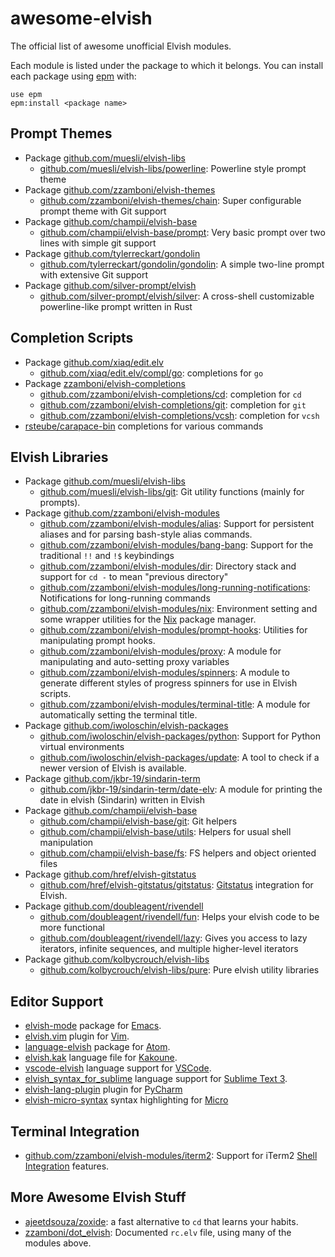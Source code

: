 # awesome-elvish

The official list of awesome unofficial Elvish modules.

Each module is listed under the package to which it belongs. You can
install each package using [epm](https://elvish.io/ref/epm.html) with:

```
use epm
epm:install <package name>
```

## Prompt Themes
  * Package [github.com/muesli/elvish-libs](https://github.com/muesli/elvish-libs)
    * [github.com/muesli/elvish-libs/powerline](https://github.com/muesli/elvish-libs/blob/master/theme/powerline.elv): Powerline style prompt theme
  * Package [github.com/zzamboni/elvish-themes](https://github.com/zzamboni/elvish-themes/)
    * [github.com/zzamboni/elvish-themes/chain](https://github.com/zzamboni/elvish-themes/blob/master/chain.org): Super configurable prompt theme with Git support
  * Package [github.com/champii/elvish-base](https://github.com/champii/elvish-base)
    * [github.com/champii/elvish-base/prompt](https://github.com/champii/elvish-base/blob/master/prompt.elv): Very basic prompt over two lines with simple git support
  * Package [github.com/tylerreckart/gondolin](https://github.com/tylerreckart/gondolin)
    * [github.com/tylerreckart/gondolin/gondolin](https://github.com/tylerreckart/gondolin/blob/master/gondolin.elv): A simple two-line prompt with extensive Git support
  * Package [github.com/silver-prompt/elvish](https://github.com/silver-prompt/elvish/)
    * [github.com/silver-prompt/elvish/silver](https://github.com/silver-prompt/elvish/blob/master/silver.elv): A cross-shell customizable powerline-like prompt written in Rust
## Completion Scripts
  * Package [github.com/xiaq/edit.elv](https://github.com/xiaq/edit.elv)
    * [github.com/xiaq/edit.elv/compl/go](https://github.com/xiaq/edit.elv/blob/master/compl/go.elv): completions for `go`
  * Package [zzamboni/elvish-completions](https://github.com/zzamboni/elvish-completions)
    * [github.com/zzamboni/elvish-completions/cd](https://github.com/zzamboni/elvish-completions/blob/master/cd.org): completion for `cd`
    * [github.com/zzamboni/elvish-completions/git](https://github.com/zzamboni/elvish-completions/blob/master/git.org): completion for `git`
    * [github.com/zzamboni/elvish-completions/vcsh](https://github.com/zzamboni/elvish-completions/blob/master/vcsh.org): completion for `vcsh`
  * [rsteube/carapace-bin](https://github.com/rsteube/carapace-bin) completions for various commands

## Elvish Libraries
  * Package [github.com/muesli/elvish-libs](https://github.com/muesli/elvish-libs)
    * [github.com/muesli/elvish-libs/git](https://github.com/muesli/elvish-libs/blob/master/git.elv): Git utility functions (mainly for prompts).
  * Package [github.com/zzamboni/elvish-modules](https://github.com/zzamboni/elvish-modules/)
    * [github.com/zzamboni/elvish-modules/alias](https://github.com/zzamboni/elvish-modules/blob/master/alias.org): Support for persistent aliases and for parsing bash-style alias commands.
    * [github.com/zzamboni/elvish-modules/bang-bang](https://github.com/zzamboni/elvish-modules/blob/master/bang-bang.org): Support for the traditional `!!` and `!$` keybindings
    * [github.com/zzamboni/elvish-modules/dir](https://github.com/zzamboni/elvish-modules/blob/master/dir.org): Directory stack and support for `cd -` to mean "previous directory"
    * [github.com/zzamboni/elvish-modules/long-running-notifications](https://github.com/zzamboni/elvish-modules/blob/master/long-running-notifications.org): Notifications for long-running commands
    * [github.com/zzamboni/elvish-modules/nix](https://github.com/zzamboni/elvish-modules/blob/master/nix.org): Environment setting and some wrapper utilities for the [Nix](https://nixos.org/nix/) package manager.
    * [github.com/zzamboni/elvish-modules/prompt-hooks](https://github.com/zzamboni/elvish-modules/blob/master/prompt_hooks.org): Utilities for manipulating prompt hooks.
    * [github.com/zzamboni/elvish-modules/proxy](https://github.com/zzamboni/elvish-modules/blob/master/proxy.org): A module for manipulating and auto-setting proxy variables
    * [github.com/zzamboni/elvish-modules/spinners](https://github.com/zzamboni/elvish-modules/blob/master/spinners.org): A module to generate different styles of progress spinners for use in Elvish scripts.
    * [github.com/zzamboni/elvish-modules/terminal-title](https://github.com/zzamboni/elvish-modules/blob/master/terminal-title.org): A module for automatically setting the terminal title.
  * Package [github.com/iwoloschin/elvish-packages](https://github.com/iwoloschin/elvish-packages)
    * [github.com/iwoloschin/elvish-packages/python](https://github.com/iwoloschin/elvish-packages/blob/master/python.elv): Support for Python virtual environments
    * [github.com/iwoloschin/elvish-packages/update](https://github.com/iwoloschin/elvish-packages/blob/master/update.elv): A tool to check if a newer version of Elvish is available.
  * Package [github.com/jkbr-19/sindarin-term](https://github.com/jkbr-19/sindarin-term)
    * [github.com/jkbr-19/sindarin-term/date-elv](https://github.com/jkbr-19/sindarin-term/blob/master/date-elv.elv): A module for printing the date in elvish (Sindarin) written in Elvish
  * Package [github.com/champii/elvish-base](https://github.com/champii/elvish-base)
    * [github.com/champii/elvish-base/git](https://github.com/champii/elvish-base/blob/master/git.elv): Git helpers
    * [github.com/champii/elvish-base/utils](https://github.com/champii/elvish-base/blob/master/utils.elv): Helpers for usual shell manipulation
    * [github.com/champii/elvish-base/fs](https://github.com/champii/elvish-base/blob/master/fs.elv): FS helpers and object oriented files
  * Package [github.com/href/elvish-gitstatus](https://github.com/href/elvish-gitstatus)
    * [github.com/href/elvish-gitstatus/gitstatus](https://github.com/href/elvish-gitstatus/blob/master/gitstatus.elv): [Gitstatus](https://github.com/romkatv/gitstatus) integration for Elvish.
  * Package [github.com/doubleagent/rivendell](https://github.com/doubleagent/rivendell)
    * [github.com/doubleagent/rivendell/fun](https://github.com/doubleagent/rivendell/blob/master/fun.elv): Helps your elvish code to be more functional
    * [github.com/doubleagent/rivendell/lazy](https://github.com/doubleagent/rivendell/blob/master/lazy.elv): Gives you access to lazy iterators, infinite sequences, and multiple higher-level iterators  
  * Package [github.com/kolbycrouch/elvish-libs](https://github.com/kolbycrouch/elvish-libs)
    * [github.com/kolbycrouch/elvish-libs/pure](https://github.com/kolbycrouch/elvish-libs/tree/master/pure): Pure elvish utility libraries

## Editor Support
  * [elvish-mode](https://github.com/ALSchwalm/elvish-mode) package for [Emacs](https://www.gnu.org/software/emacs/).
  * [elvish.vim](https://github.com/dmix/elvish.vim) plugin for [Vim](http://www.vim.org/).
  * [language-elvish](https://atom.io/packages/language-elvish) package for [Atom](https://atom.io/).
  * [elvish.kak](https://git.tchncs.de/notramo/elvish.kak) language file for [Kakoune](http://kakoune.org/).
  * [vscode-elvish](https://github.com/champii/vscode-elvish) language support for [VSCode](https://code.visualstudio.com/).
  * [elvish_syntax_for_sublime](https://github.com/href/elvish_syntax_for_sublime) language support for [Sublime Text 3](https://www.sublimetext.com).
  * [elvish-lang-plugin](https://github.com/sblundy/elvish-lang-plugin) plugin for [PyCharm](https://www.jetbrains.com/pycharm)
  * [elvish-micro-syntax](https://github.com/kolbycrouch/elvish-micro-syntax) syntax highlighting for [Micro](https://github.com/zyedidia/micro)

## Terminal Integration
  * [github.com/zzamboni/elvish-modules/iterm2](https://github.com/zzamboni/elvish-modules/blob/master/iterm2.org): Support for iTerm2 [Shell Integration](https://iterm2.com/documentation-shell-integration.html) features.

## More Awesome Elvish Stuff
  * [ajeetdsouza/zoxide](https://github.com/ajeetdsouza/zoxide): a fast alternative to `cd` that learns your habits.
  * [zzamboni/dot_elvish](https://github.com/zzamboni/dot_elvish/blob/master/rc.org): Documented `rc.elv` file, using many of the modules above.
